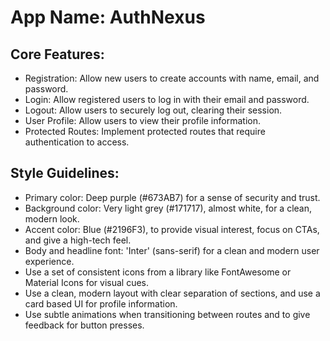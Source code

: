 # **App Name**: AuthNexus

## Core Features:

- Registration: Allow new users to create accounts with name, email, and password.
- Login: Allow registered users to log in with their email and password.
- Logout: Allow users to securely log out, clearing their session.
- User Profile: Allow users to view their profile information.
- Protected Routes: Implement protected routes that require authentication to access.

## Style Guidelines:

- Primary color: Deep purple (#673AB7) for a sense of security and trust.
- Background color: Very light grey (#171717), almost white, for a clean, modern look.
- Accent color: Blue (#2196F3), to provide visual interest, focus on CTAs, and give a high-tech feel.
- Body and headline font: 'Inter' (sans-serif) for a clean and modern user experience.
- Use a set of consistent icons from a library like FontAwesome or Material Icons for visual cues.
- Use a clean, modern layout with clear separation of sections, and use a card based UI for profile information.
- Use subtle animations when transitioning between routes and to give feedback for button presses.